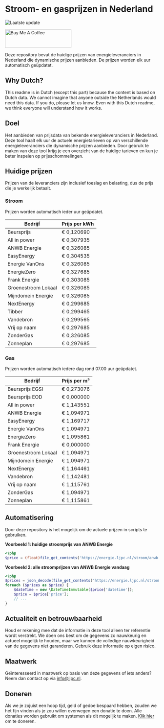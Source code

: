 # Stroom- en gasprijzen in Nederland

![Laatste update](https://img.shields.io/badge/laatste%20update-2024--03--21%2019%3A00%20CET-brightgreen)

<a href="https://www.buymeacoffee.com/Lars-" target="_blank"><img src="https://cdn.buymeacoffee.com/buttons/v2/default-orange.png" alt="Buy Me A Coffee" height="60" style="height: 60px !important;width: 217px !important;" ></a>

Deze repository bevat de huidige prijzen van energieleveranciers in Nederland die dynamische prijzen aanbieden. De prijzen worden elk uur automatisch geüpdatet.

## Why Dutch?

This readme is in Dutch (except this part) because the content is based on Dutch data. We cannot imagine that anyone outside the Netherlands would need this data. If you do, please let us know. Even with this Dutch readme, we think
everyone will understand how it works.

## Doel

Het aanbieden van prijsdata van bekende energieleveranciers in Nederland. Deze tool haalt elk uur de actuele energietarieven op van verschillende energieleveranciers die dynamische prijzen aanbieden. Door gebruik te maken van deze tool
krijg je een overzicht van de huidige tarieven en kun je beter inspelen op prijsschommelingen.

## Huidige prijzen

Prijzen van de leveranciers zijn inclusief toeslag en belasting, dus de prijs die je werkelijk betaalt.

### Stroom

Prijzen worden automatisch ieder uur geüpdatet.

 Bedrijf | Prijs per kWh 
---------|---------------
Beursprijs | € 0,120690
All in power | € 0,307935
ANWB Energie | € 0,326085
EasyEnergy | € 0,304535
Energie VanOns | € 0,326085
EnergieZero | € 0,327685
Frank Energie | € 0,303085
Groenestroom Lokaal | € 0,326085
Mijndomein Energie | € 0,326085
NextEnergy | € 0,299685
Tibber | € 0,299465
Vandebron | € 0,299565
Vrij op naam | € 0,297685
ZonderGas | € 0,326085
Zonneplan | € 0,297685


### Gas

Prijzen worden automatisch iedere dag rond 07.00 uur geüpdatet.

 Bedrijf | Prijs per m³ 
---------|--------------
Beursprijs EGSI | € 0,273076
Beursprijs EOD | € 0,000000
All in power | € 1,143551
ANWB Energie | € 1,094971
EasyEnergy | € 1,169717
Energie VanOns | € 1,094971
EnergieZero | € 1,095861
Frank Energie | € 0,000000
Groenestroom Lokaal | € 1,094971
Mijndomein Energie | € 1,094971
NextEnergy | € 1,164461
Vandebron | € 1,142481
Vrij op naam | € 1,115761
ZonderGas | € 1,094971
Zonneplan | € 1,115861


## Automatisering

Door deze repository is het mogelijk om de actuele prijzen in scripts te gebruiken.

**Voorbeeld 1: huidige stroomprijs van ANWB Energie**

```php
<?php
$price = (float)file_get_contents('https://energie.ljpc.nl/stroom/anwb-energie-nu.txt');

```

**Voorbeeld 2: alle stroomprijzen van ANWB Energie vandaag**

```php
<?php
$prices = json_decode(file_get_contents('https://energie.ljpc.nl/stroom/all-in-power-vandaag.json'),true);
foreach ($prices as $price) {
    $dateTime = new \DateTimeImmutable($price['datetime']);
    $price = $price['price'];
    // ...
}
```

## Actualiteit en betrouwbaarheid

Houd er rekening mee dat de informatie in deze tool alleen ter referentie wordt verstrekt. We doen ons best om de gegevens zo nauwkeurig en actueel mogelijk te houden, maar we kunnen de volledige nauwkeurigheid van de gegevens niet
garanderen. Gebruik deze informatie op eigen risico.

## Maatwerk

Geïnteresseerd in maatwerk op basis van deze gegevens of iets anders? Neem dan contact op
via [info@ljpc.nl](mailto:info@ljpc.nl?subject=Energie%20prijzen).

## Doneren

Als we je zojuist een hoop tijd, geld of gedoe bespaard hebben, zouden we het fijn vinden als je zou willen overwegen een
donatie te doen. Alle donaties worden gebruikt om systemen als dit mogelijk te
maken. [Klik hier](https://www.buymeacoffee.com/Lars-) om te doneren.
